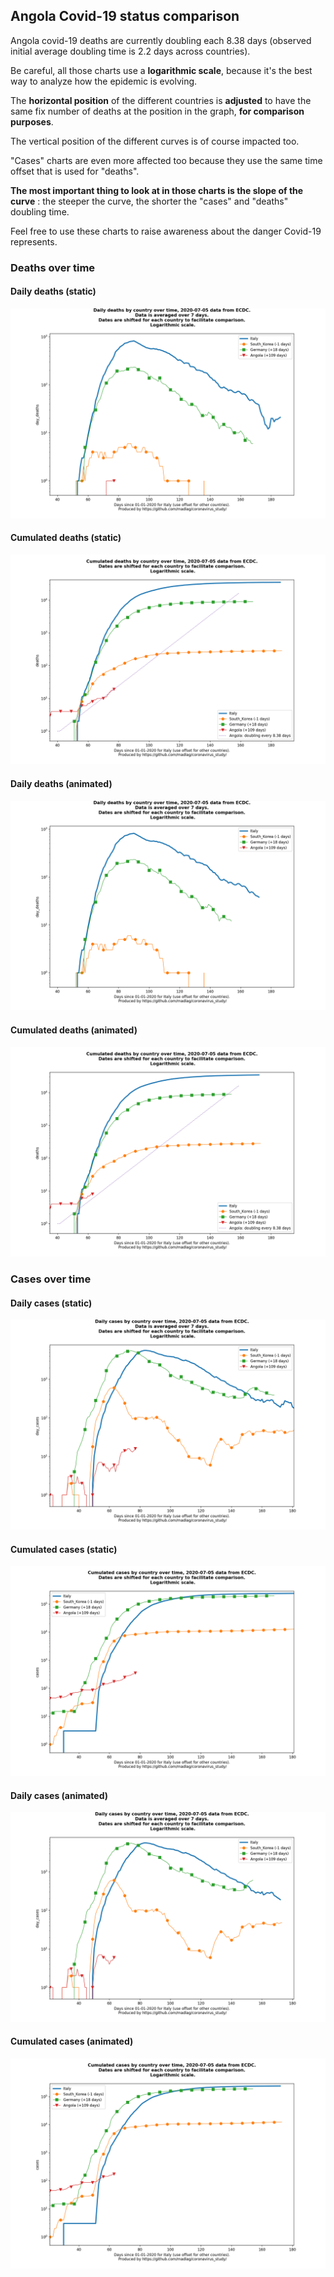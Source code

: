 ## Angola Covid-19 status comparison 

Angola covid-19 deaths are currently doubling each 8.38 days (observed initial average doubling time is 2.2 days across countries).



Be careful, all those charts use a **logarithmic scale**, because it's the best way to analyze how the epidemic is evolving.
 
The **horizontal position** of the different countries is **adjusted** to have the same fix number of deaths at the position in the graph, **for comparison purposes**.

The vertical position of the different curves is of course impacted too.

"Cases" charts are even more affected too because they use the same time offset that is used for "deaths".

**The most important thing to look at in those charts is the slope of the curve** : the steeper the curve, the shorter the "cases" and "deaths" doubling time.

Feel free to use these charts to raise awareness about the danger Covid-19 represents. 


 
### Deaths over time
 
#### Daily deaths (static)
![Angola covid-19 daily deaths static chart](https://raw.githubusercontent.com/madlag/coronavirus_study/master/notebooks/graphs/2020-07-05/countries/Angola/2020-07-05_Angola_day_deaths.png "Angola covid-19 day_deaths static chart")   
 
#### Cumulated deaths (static)
![Angola covid-19 cumulated deaths static chart](https://raw.githubusercontent.com/madlag/coronavirus_study/master/notebooks/graphs/2020-07-05/countries/Angola/2020-07-05_Angola_deaths.png "Angola covid-19 deaths static chart")   
 
#### Daily deaths (animated)
![Angola covid-19 daily deaths animated chart](https://raw.githubusercontent.com/madlag/coronavirus_study/master/notebooks/graphs/2020-07-05/countries/Angola/2020-07-05_Angola_day_deaths.gif "Angola covid-19 day_deaths animated chart")   
 
#### Cumulated deaths (animated)
![Angola covid-19 cumulated deaths animated chart](https://raw.githubusercontent.com/madlag/coronavirus_study/master/notebooks/graphs/2020-07-05/countries/Angola/2020-07-05_Angola_deaths.gif "Angola covid-19 deaths animated chart")   

 
### Cases over time
 
#### Daily cases (static)
![Angola covid-19 daily cases static chart](https://raw.githubusercontent.com/madlag/coronavirus_study/master/notebooks/graphs/2020-07-05/countries/Angola/2020-07-05_Angola_day_cases.png "Angola covid-19 day_cases static chart")   
 
#### Cumulated cases (static)
![Angola covid-19 cumulated cases static chart](https://raw.githubusercontent.com/madlag/coronavirus_study/master/notebooks/graphs/2020-07-05/countries/Angola/2020-07-05_Angola_cases.png "Angola covid-19 cases static chart")   
 
#### Daily cases (animated)
![Angola covid-19 daily cases animated chart](https://raw.githubusercontent.com/madlag/coronavirus_study/master/notebooks/graphs/2020-07-05/countries/Angola/2020-07-05_Angola_day_cases.gif "Angola covid-19 day_cases animated chart")   
 
#### Cumulated cases (animated)
![Angola covid-19 cumulated cases animated chart](https://raw.githubusercontent.com/madlag/coronavirus_study/master/notebooks/graphs/2020-07-05/countries/Angola/2020-07-05_Angola_cases.gif "Angola covid-19 cases animated chart")   

